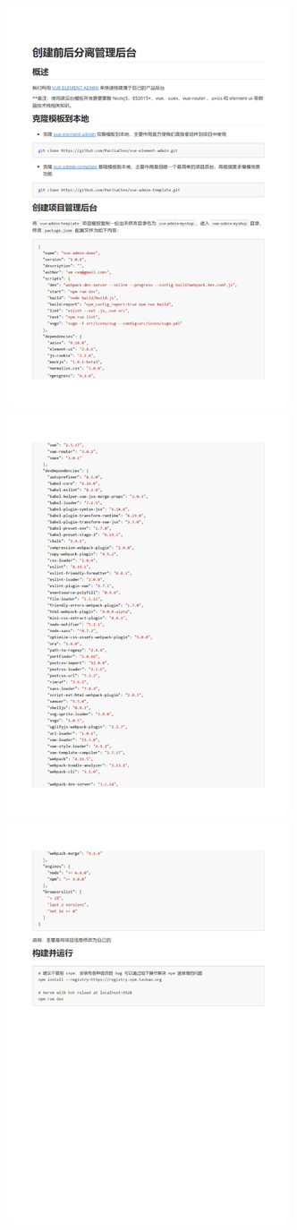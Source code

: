 ![05创建前后分离管理后台_1](img/05%E5%88%9B%E5%BB%BA%E5%89%8D%E5%90%8E%E5%88%86%E7%A6%BB%E7%AE%A1%E7%90%86%E5%90%8E%E5%8F%B0_1.png)

![05创建前后分离管理后台_2](img/05%E5%88%9B%E5%BB%BA%E5%89%8D%E5%90%8E%E5%88%86%E7%A6%BB%E7%AE%A1%E7%90%86%E5%90%8E%E5%8F%B0_2.png)

![05创建前后分离管理后台_3](img/05%E5%88%9B%E5%BB%BA%E5%89%8D%E5%90%8E%E5%88%86%E7%A6%BB%E7%AE%A1%E7%90%86%E5%90%8E%E5%8F%B0_3.png)